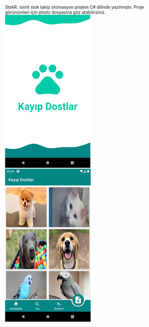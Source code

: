 StokR. isimli stok takip otomasyon projem
C# dilinde yazılmıştır.
Proje görünümleri için photo dosyasına göz atabilirsiniz.
![](https://github.com/oguzcihan/Kayip_Dostlar/blob/main/Pic/splash.png)
![](https://github.com/oguzcihan/Kayip_Dostlar/blob/main/Pic/home.png)
